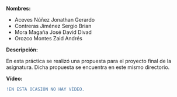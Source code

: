 __Nombres:__ 
- Aceves Núñez Jonathan Gerardo
- Contreras Jiménez Sergio Brian
- Mora Magaña José David Divad
- Orozco Montes Zaid Andrés

__Descripción:__

En esta práctica se realizó una propuesta para el proyecto final de la asignatura. Dicha propuesta se encuentra en este mismo directorio.


__Vídeo:__
```diff
!EN ESTA OCASIÓN NO HAY VÍDEO.
```
